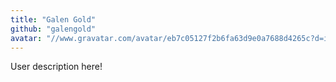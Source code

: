 ```yaml
---
title: "Galen Gold"
github: "galengold"
avatar: "//www.gravatar.com/avatar/eb7c05127f2b6fa63d9e0a7688d4265c?d=identicon"
---
```


User description here!

